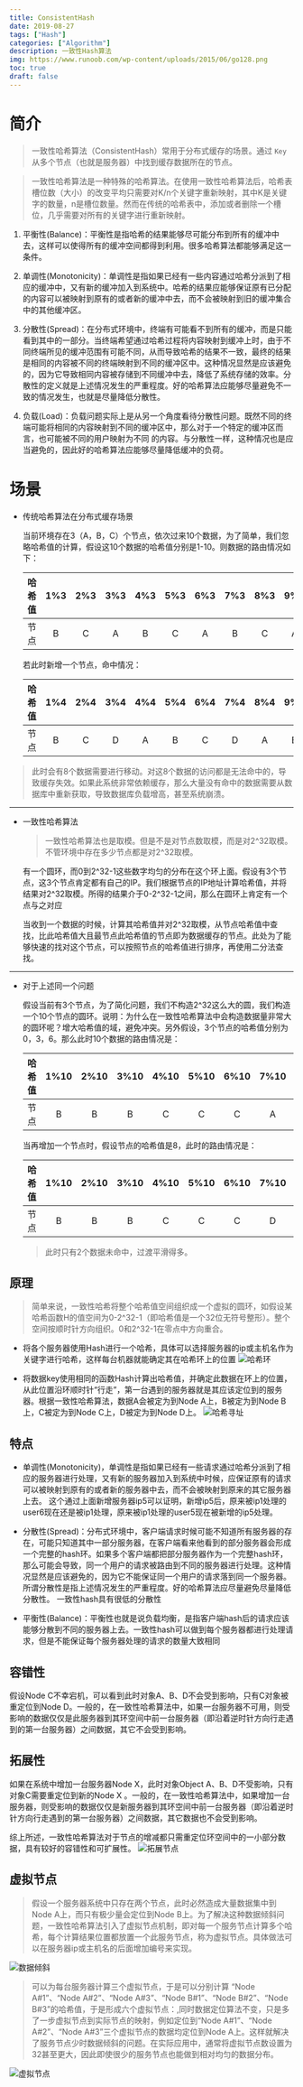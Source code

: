 ```yaml
---
title: ConsistentHash
date: 2019-08-27
tags: ["Hash"]
categories: ["Algorithm"]
description: 一致性Hash算法
img: https://www.runoob.com/wp-content/uploads/2015/06/go128.png
toc: true
draft: false
---
```


# 简介

> 一致性哈希算法（ConsistentHash）常用于分布式缓存的场景。通过 `Key` 从多个节点（也就是服务器）中找到缓存数据所在的节点。

> 一致性哈希算法是一种特殊的哈希算法。在使用一致性哈希算法后，哈希表槽位数（大小）的改变平均只需要对K/n个关键字重新映射，其中K是关键字的数量，n是槽位数量。然而在传统的哈希表中，添加或者删除一个槽位，几乎需要对所有的关键字进行重新映射。

1. 平衡性(Balance)：平衡性是指哈希的结果能够尽可能分布到所有的缓冲中去，这样可以使得所有的缓冲空间都得到利用。很多哈希算法都能够满足这一条件。

2. 单调性(Monotonicity)：单调性是指如果已经有一些内容通过哈希分派到了相应的缓冲中，又有新的缓冲加入到系统中。哈希的结果应能够保证原有已分配的内容可以被映射到原有的或者新的缓冲中去，而不会被映射到旧的缓冲集合中的其他缓冲区。 

3. 分散性(Spread)：在分布式环境中，终端有可能看不到所有的缓冲，而是只能看到其中的一部分。当终端希望通过哈希过程将内容映射到缓冲上时，由于不同终端所见的缓冲范围有可能不同，从而导致哈希的结果不一致，最终的结果是相同的内容被不同的终端映射到不同的缓冲区中。这种情况显然是应该避免的，因为它导致相同内容被存储到不同缓冲中去，降低了系统存储的效率。分散性的定义就是上述情况发生的严重程度。好的哈希算法应能够尽量避免不一致的情况发生，也就是尽量降低分散性。

4. 负载(Load)：负载问题实际上是从另一个角度看待分散性问题。既然不同的终端可能将相同的内容映射到不同的缓冲区中，那么对于一个特定的缓冲区而言，也可能被不同的用户映射为不同 的内容。与分散性一样，这种情况也是应当避免的，因此好的哈希算法应能够尽量降低缓冲的负荷。

<!--more-->

# 场景

+ 传统哈希算法在分布式缓存场景
    
    当前环境存在3（A，B，C）个节点，依次过来10个数据，为了简单，我们忽略哈希值的计算，假设这10个数据的哈希值分别是1-10。则数据的路由情况如下：

    哈希值|1%3|2%3|3%3|4%3|5%3|6%3|7%3|8%3|9%3|10%3
    :-:|:-:|:-:|:-:|:-:|:-:|:-:|:-:|:-:|:-:|:-:
    节点|B|C|A|B|C|A|B|C|A|B

    若此时新增一个节点，命中情况：

    哈希值|1%4|2%4|3%4|4%4|5%4|6%4|7%4|8%4|9%4|10%4
    :-:|:-:|:-:|:-:|:-:|:-:|:-:|:-:|:-:|:-:|:-:
    节点|B|C|D|A|B|C|D|A|B|C

>此时会有8个数据需要进行移动。对这8个数据的访问都是无法命中的，导致缓存失效。如果此系统非常依赖缓存，那么大量没有命中的数据需要从数据库中重新获取，导致数据库负载增高，甚至系统崩溃。

---

+ 一致性哈希算法

    >一致性哈希算法也是取模。但是不是对节点数取模，而是对2^32取模。不管环境中存在多少节点都是对2^32取模。

    有一个圆环，而0到2^32-1这些数字均匀的分布在这个环上面。假设有3个节点，这3个节点肯定都有自己的IP。我们根据节点的IP地址计算哈希值，并将结果对2^32取模。所得的结果介于0-2^32-1之间，那么在圆环上肯定有一个点与之对应


    当收到一个数据的时候，计算其哈希值并对2^32取模，从节点哈希值中查找，比此哈希值大且最节点此哈希值的节点即为数据缓存的节点。此处为了能够快速的找对这个节点，可以按照节点的哈希值进行排序，再使用二分法查找。



---

+ 对于上述同一个问题

    假设当前有3个节点，为了简化问题，我们不构造2^32这么大的圆，我们构造一个10个节点的圆环。说明：为什么在一致性哈希算法中会构造数据量非常大的圆环呢？增大哈希值的域，避免冲突。另外假设，3个节点的哈希值分别为0，3，6。那么此时10个数据的路由情况是：

    哈希值|1%10|2%10|3%10|4%10|5%10|6%10|7%10|8%10|9%10|10%10
    :-:|:-:|:-:|:-:|:-:|:-:|:-:|:-:|:-:|:-:|:-:
    节点|B|B|B|C|C|C|A|A|A|A

    当再增加一个节点时，假设节点的哈希值是8，此时的路由情况是：

    哈希值|1%10|2%10|3%10|4%10|5%10|6%10|7%10|8%10|9%10|10%10
    :-:|:-:|:-:|:-:|:-:|:-:|:-:|:-:|:-:|:-:|:-:
    节点|B|B|B|C|C|C|D|D|A|A

    >此时只有2个数据未命中，过渡平滑得多。



## 原理

> 简单来说，一致性哈希将整个哈希值空间组织成一个虚拟的圆环，如假设某哈希函数H的值空间为0-2^32-1（即哈希值是一个32位无符号整形）。整个空间按顺时针方向组织。0和2^32-1在零点中方向重合。

+ 将各个服务器使用Hash进行一个哈希，具体可以选择服务器的ip或主机名作为关键字进行哈希，这样每台机器就能确定其在哈希环上的位置
![哈希环](https://images2015.cnblogs.com/blog/498077/201608/498077-20160822172523808-1567363338.png)

+ 将数据key使用相同的函数Hash计算出哈希值，并确定此数据在环上的位置，从此位置沿环顺时针“行走”，第一台遇到的服务器就是其应该定位到的服务器。根据一致性哈希算法，数据A会被定为到Node A上，B被定为到Node B上，C被定为到Node C上，D被定为到Node D上。
![哈希寻址](https://images2015.cnblogs.com/blog/498077/201608/498077-20160822172807745-742859090.png)


## 特点

+ 单调性(Monotonicity)，单调性是指如果已经有一些请求通过哈希分派到了相应的服务器进行处理，又有新的服务器加入到系统中时候，应保证原有的请求可以被映射到原有的或者新的服务器中去，而不会被映射到原来的其它服务器上去。  这个通过上面新增服务器ip5可以证明，新增ip5后，原来被ip1处理的user6现在还是被ip1处理，原来被ip1处理的user5现在被新增的ip5处理。

+ 分散性(Spread)：分布式环境中，客户端请求时候可能不知道所有服务器的存在，可能只知道其中一部分服务器，在客户端看来他看到的部分服务器会形成一个完整的hash环。如果多个客户端都把部分服务器作为一个完整hash环，那么可能会导致，同一个用户的请求被路由到不同的服务器进行处理。这种情况显然是应该避免的，因为它不能保证同一个用户的请求落到同一个服务器。所谓分散性是指上述情况发生的严重程度。好的哈希算法应尽量避免尽量降低分散性。 一致性hash具有很低的分散性

+ 平衡性(Balance)：平衡性也就是说负载均衡，是指客户端hash后的请求应该能够分散到不同的服务器上去。一致性hash可以做到每个服务器都进行处理请求，但是不能保证每个服务器处理的请求的数量大致相同



## 容错性

假设Node C不幸宕机，可以看到此时对象A、B、D不会受到影响，只有C对象被重定位到Node D。一般的，在一致性哈希算法中，如果一台服务器不可用，则受影响的数据仅仅是此服务器到其环空间中前一台服务器（即沿着逆时针方向行走遇到的第一台服务器）之间数据，其它不会受到影响。


## 拓展性

如果在系统中增加一台服务器Node X，此时对象Object A、B、D不受影响，只有对象C需要重定位到新的Node X 。一般的，在一致性哈希算法中，如果增加一台服务器，则受影响的数据仅仅是新服务器到其环空间中前一台服务器（即沿着逆时针方向行走遇到的第一台服务器）之间数据，其它数据也不会受到影响。

综上所述，一致性哈希算法对于节点的增减都只需重定位环空间中的一小部分数据，具有较好的容错性和可扩展性。
![拓展节点](https://images2015.cnblogs.com/blog/498077/201608/498077-20160822172901526-169091807.png)

## 虚拟节点

> 假设一个服务器系统中只存在两个节点，此时必然造成大量数据集中到Node A上，而只有极少量会定位到Node B上。为了解决这种数据倾斜问题，一致性哈希算法引入了虚拟节点机制，即对每一个服务节点计算多个哈希，每个计算结果位置都放置一个此服务节点，称为虚拟节点。具体做法可以在服务器ip或主机名的后面增加编号来实现。

![数据倾斜](https://images2015.cnblogs.com/blog/498077/201608/498077-20160822172922917-1331181630.png)


> 可以为每台服务器计算三个虚拟节点，于是可以分别计算 “Node A#1”、“Node A#2”、“Node A#3”、“Node B#1”、“Node B#2”、“Node B#3”的哈希值，于是形成六个虚拟节点：,同时数据定位算法不变，只是多了一步虚拟节点到实际节点的映射，例如定位到“Node A#1”、“Node A#2”、“Node A#3”三个虚拟节点的数据均定位到Node A上。这样就解决了服务节点少时数据倾斜的问题。在实际应用中，通常将虚拟节点数设置为32甚至更大，因此即使很少的服务节点也能做到相对均匀的数据分布。

![虚拟节点](https://images2015.cnblogs.com/blog/498077/201608/498077-20160822172943917-133540408.png)


